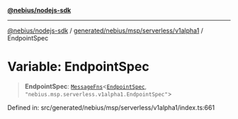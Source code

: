 [**@nebius/nodejs-sdk**](../../../../../../README.md)

***

[@nebius/nodejs-sdk](../../../../../../README.md) / [generated/nebius/msp/serverless/v1alpha1](../README.md) / EndpointSpec

# Variable: EndpointSpec

> **EndpointSpec**: [`MessageFns`](../../../../../../runtime/protos/core/interfaces/MessageFns.md)\<[`EndpointSpec`](../interfaces/EndpointSpec.md), `"nebius.msp.serverless.v1alpha1.EndpointSpec"`\>

Defined in: src/generated/nebius/msp/serverless/v1alpha1/index.ts:661

